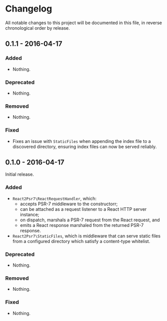 # Changelog

All notable changes to this project will be documented in this file, in reverse chronological order by release.

## 0.1.1 - 2016-04-17

### Added

- Nothing.

### Deprecated

- Nothing.

### Removed

- Nothing.

### Fixed

- Fixes an issue with `StaticFiles` when appending the index file to a
  discovered directory, ensuring index files can now be served reliably.

## 0.1.0 - 2016-04-17

Initial release.

### Added

- `React2Psr7\ReactRequestHandler`, which:
  - accepts PSR-7 middleware to the constructorr;
  - can be attached as a request listener to a React HTTP server instance;
  - on dispatch, marshals a PSR-7 request from the React request, and
  - emits a React response marshaled from the returned PSR-7 response.
- `React2Psr7\StaticFiles`, which is middleware that can serve static
  files from a configured directory which satisfy a content-type whitelist.

### Deprecated

- Nothing.

### Removed

- Nothing.

### Fixed

- Nothing.
